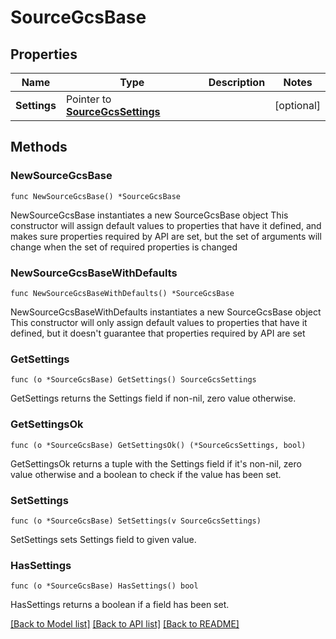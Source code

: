 # SourceGcsBase

## Properties

Name | Type | Description | Notes
------------ | ------------- | ------------- | -------------
**Settings** | Pointer to [**SourceGcsSettings**](SourceGcsSettings.md) |  | [optional] 

## Methods

### NewSourceGcsBase

`func NewSourceGcsBase() *SourceGcsBase`

NewSourceGcsBase instantiates a new SourceGcsBase object
This constructor will assign default values to properties that have it defined,
and makes sure properties required by API are set, but the set of arguments
will change when the set of required properties is changed

### NewSourceGcsBaseWithDefaults

`func NewSourceGcsBaseWithDefaults() *SourceGcsBase`

NewSourceGcsBaseWithDefaults instantiates a new SourceGcsBase object
This constructor will only assign default values to properties that have it defined,
but it doesn't guarantee that properties required by API are set

### GetSettings

`func (o *SourceGcsBase) GetSettings() SourceGcsSettings`

GetSettings returns the Settings field if non-nil, zero value otherwise.

### GetSettingsOk

`func (o *SourceGcsBase) GetSettingsOk() (*SourceGcsSettings, bool)`

GetSettingsOk returns a tuple with the Settings field if it's non-nil, zero value otherwise
and a boolean to check if the value has been set.

### SetSettings

`func (o *SourceGcsBase) SetSettings(v SourceGcsSettings)`

SetSettings sets Settings field to given value.

### HasSettings

`func (o *SourceGcsBase) HasSettings() bool`

HasSettings returns a boolean if a field has been set.


[[Back to Model list]](../README.md#documentation-for-models) [[Back to API list]](../README.md#documentation-for-api-endpoints) [[Back to README]](../README.md)


